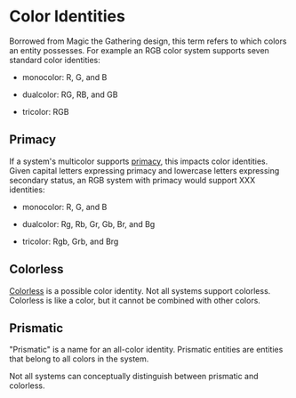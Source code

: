 # Color Identities

Borrowed from Magic the Gathering design, this term refers to which colors an entity possesses. For example an RGB color system supports seven standard color identities:

- monocolor: R, G, and B

- dualcolor: RG, RB, and GB

- tricolor: RGB

## Primacy

If a system's multicolor supports [primacy](./multicolor/color-pairs.md#primacy-vs-coequality), this impacts color identities. Given capital letters expressing primacy and lowercase letters expressing secondary status, an RGB system with primacy would support XXX identities:

- monocolor: R, G, and B

- dualcolor: Rg, Rb, Gr, Gb, Br, and Bg

- tricolor: Rgb, Grb, and Brg

## Colorless

[Colorless](./colorless.md) is a possible color identity. Not all systems support colorless. Colorless is like a color, but it cannot be combined with other colors.

## Prismatic

"Prismatic" is a name for an all-color identity. Prismatic entities are entities that belong to all colors in the system.

Not all systems can conceptually distinguish between prismatic and colorless.
